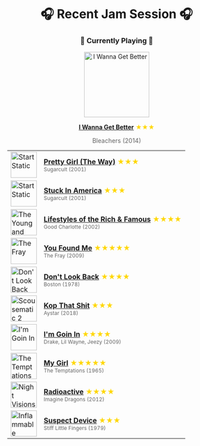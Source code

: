 <div align='center'>

# 🎧 Recent Jam Session 🎧

<h3>🎵 Currently Playing 🎵</h3>

<a href="https://open.spotify.com/track/1RwwmiVtLAtPmxAqKVfwgG"><img src="https://i.scdn.co/image/ab67616d0000b273d9c7516258eb58d793d49e2e" width="150" height="150" alt="I Wanna Get Better" /></a>

<b><a href="https://open.spotify.com/track/1RwwmiVtLAtPmxAqKVfwgG">I Wanna Get Better</a></b><span style="color: gold;"> ★★★</span>

<span style="color: #666;">Bleachers (2014)</span>

<table style='margin: 0 auto; max-width: 550px;'>
<tr>
<td width="60"><a href="https://open.spotify.com/track/2gyknQOJvwglY6WUOJvDv1"><img src="https://i.scdn.co/image/ab67616d0000b2732b49b88db9fef40e934b6962" width="60" height="60" alt="Start Static" /></a></td>
<td><b><a href="https://open.spotify.com/track/2gyknQOJvwglY6WUOJvDv1">Pretty Girl (The Way)</a></b> <span style="color: gold;"> ★★★</span><br><span style="font-size: 12px; color: #666;">Sugarcult (2001)</span></td>
</tr>
<tr>
<td width="60"><a href="https://open.spotify.com/track/18Gb1gqRi5A50PYh0MDukc"><img src="https://i.scdn.co/image/ab67616d0000b2732b49b88db9fef40e934b6962" width="60" height="60" alt="Start Static" /></a></td>
<td><b><a href="https://open.spotify.com/track/18Gb1gqRi5A50PYh0MDukc">Stuck In America</a></b> <span style="color: gold;"> ★★★</span><br><span style="font-size: 12px; color: #666;">Sugarcult (2001)</span></td>
</tr>
<tr>
<td width="60"><a href="https://open.spotify.com/track/2g2a5kDeZexbUTD8abcvm6"><img src="https://i.scdn.co/image/ab67616d0000b273a9bae94ddb20a71f573931c0" width="60" height="60" alt="The Young and The Hopeless" /></a></td>
<td><b><a href="https://open.spotify.com/track/2g2a5kDeZexbUTD8abcvm6">Lifestyles of the Rich & Famous</a></b> <span style="color: gold;"> ★★★★</span><br><span style="font-size: 12px; color: #666;">Good Charlotte (2002)</span></td>
</tr>
<tr>
<td width="60"><a href="https://open.spotify.com/track/4IoYz8XqqdowINzfRrFnhi"><img src="https://i.scdn.co/image/ab67616d0000b27392b32435efed601fc8f1045d" width="60" height="60" alt="The Fray" /></a></td>
<td><b><a href="https://open.spotify.com/track/4IoYz8XqqdowINzfRrFnhi">You Found Me</a></b> <span style="color: gold;"> ★★★★★</span><br><span style="font-size: 12px; color: #666;">The Fray (2009)</span></td>
</tr>
<tr>
<td width="60"><a href="https://open.spotify.com/track/4QySZtWymRGNgrwxZOODKF"><img src="https://i.scdn.co/image/ab67616d0000b27380aee3216dbae96c8d21c452" width="60" height="60" alt="Don't Look Back" /></a></td>
<td><b><a href="https://open.spotify.com/track/4QySZtWymRGNgrwxZOODKF">Don't Look Back</a></b> <span style="color: gold;"> ★★★★</span><br><span style="font-size: 12px; color: #666;">Boston (1978)</span></td>
</tr>
<tr>
<td width="60"><a href="https://open.spotify.com/track/0DsFdhimhkfSGEuBqY5kwE"><img src="https://i.scdn.co/image/ab67616d0000b273226f3db2f0de0bf60616527f" width="60" height="60" alt="Scousematic 2" /></a></td>
<td><b><a href="https://open.spotify.com/track/0DsFdhimhkfSGEuBqY5kwE">Kop That Shit</a></b> <span style="color: gold;"> ★★★</span><br><span style="font-size: 12px; color: #666;">Aystar (2018)</span></td>
</tr>
<tr>
<td width="60"><a href="https://open.spotify.com/track/5aooThgj87ID0vgiyvcjPM"><img src="https://i.scdn.co/image/ab67616d0000b273950eb267e96cd35da58b1d1c" width="60" height="60" alt="I'm Goin In" /></a></td>
<td><b><a href="https://open.spotify.com/track/5aooThgj87ID0vgiyvcjPM">I'm Goin In</a></b> <span style="color: gold;"> ★★★★</span><br><span style="font-size: 12px; color: #666;">Drake, Lil Wayne, Jeezy (2009)</span></td>
</tr>
<tr>
<td width="60"><a href="https://open.spotify.com/track/745H5CctFr12Mo7cqa1BMH"><img src="https://i.scdn.co/image/ab67616d0000b2731a5b6271ae1c8497df20916e" width="60" height="60" alt="The Temptations Sing Smokey" /></a></td>
<td><b><a href="https://open.spotify.com/track/745H5CctFr12Mo7cqa1BMH">My Girl</a></b> <span style="color: gold;"> ★★★★★</span><br><span style="font-size: 12px; color: #666;">The Temptations (1965)</span></td>
</tr>
<tr>
<td width="60"><a href="https://open.spotify.com/track/4G8gkOterJn0Ywt6uhqbhp"><img src="https://i.scdn.co/image/ab67616d0000b273b2b2747c89d2157b0b29fb6a" width="60" height="60" alt="Night Visions" /></a></td>
<td><b><a href="https://open.spotify.com/track/4G8gkOterJn0Ywt6uhqbhp">Radioactive</a></b> <span style="color: gold;"> ★★★★</span><br><span style="font-size: 12px; color: #666;">Imagine Dragons (2012)</span></td>
</tr>
<tr>
<td width="60"><a href="https://open.spotify.com/track/7Ig7b1MJJKbNyTxLU6u9rZ"><img src="https://i.scdn.co/image/ab67616d0000b273466cbdbfa0f61e469beca2a1" width="60" height="60" alt="Inflammable Material" /></a></td>
<td><b><a href="https://open.spotify.com/track/7Ig7b1MJJKbNyTxLU6u9rZ">Suspect Device</a></b> <span style="color: gold;"> ★★★</span><br><span style="font-size: 12px; color: #666;">Stiff Little Fingers (1979)</span></td>
</tr>
</table>
</div>


